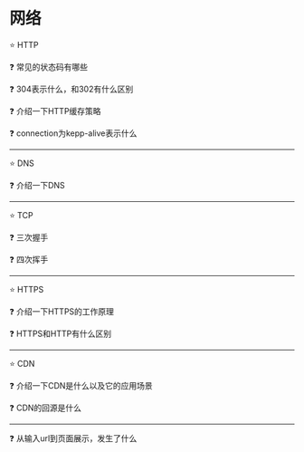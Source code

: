 # 网络

⭐ HTTP

❓ 常见的状态码有哪些

❓ 304表示什么，和302有什么区别

❓ 介绍一下HTTP缓存策略

❓ connection为kepp-alive表示什么

---

⭐ DNS

❓ 介绍一下DNS

---

⭐ TCP

❓ 三次握手

❓ 四次挥手

---

⭐ HTTPS

❓ 介绍一下HTTPS的工作原理

❓ HTTPS和HTTP有什么区别

---

⭐ CDN

❓ 介绍一下CDN是什么以及它的应用场景

❓ CDN的回源是什么

---


❓ 从输入url到页面展示，发生了什么
